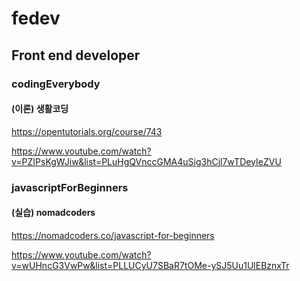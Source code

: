 # fedev
## Front end developer

### codingEverybody

#### (이론) 생활코딩
https://opentutorials.org/course/743

https://www.youtube.com/watch?v=PZIPsKgWJiw&list=PLuHgQVnccGMA4uSig3hCjl7wTDeyIeZVU

### javascriptForBeginners 

#### (실습) nomadcoders
https://nomadcoders.co/javascript-for-beginners

https://www.youtube.com/watch?v=wUHncG3VwPw&list=PLLUCyU7SBaR7tOMe-ySJ5Uu1UlEBznxTr
